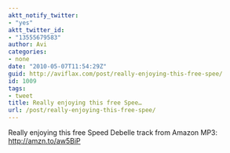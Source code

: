 ```yaml
---
aktt_notify_twitter:
- "yes"
aktt_twitter_id:
- "13555679583"
author: Avi
categories:
- none
date: "2010-05-07T11:54:29Z"
guid: http://aviflax.com/post/really-enjoying-this-free-spee/
id: 1009
tags:
- tweet
title: Really enjoying this free Spee…
url: /post/really-enjoying-this-free-spee/
---
```

Really enjoying this free Speed Debelle track from Amazon MP3: <a href="http://amzn.to/aw5BiP" rel="nofollow">http://amzn.to/aw5BiP</a>